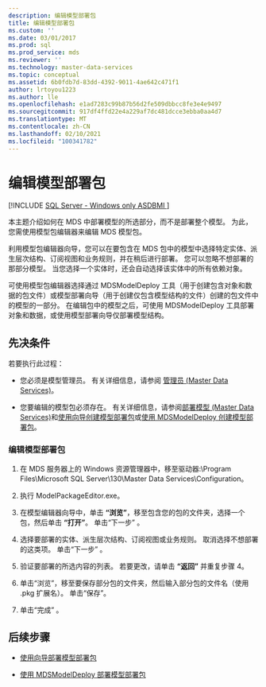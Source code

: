 ```yaml
---
description: 编辑模型部署包
title: 编辑模型部署包
ms.custom: ''
ms.date: 03/01/2017
ms.prod: sql
ms.prod_service: mds
ms.reviewer: ''
ms.technology: master-data-services
ms.topic: conceptual
ms.assetid: 6b0fdb7d-83dd-4392-9011-4ae642c471f1
author: lrtoyou1223
ms.author: lle
ms.openlocfilehash: e1ad7283c99b87b56d2fe509dbbcc8fe3e4e9497
ms.sourcegitcommit: 917df4ffd22e4a229af7dc481dcce3ebba0aa4d7
ms.translationtype: MT
ms.contentlocale: zh-CN
ms.lasthandoff: 02/10/2021
ms.locfileid: "100341782"
---
```

# <a name="edit-a-model-deployment-package"></a>编辑模型部署包

[!INCLUDE [SQL Server - Windows only ASDBMI  ](../includes/applies-to-version/sql-windows-only-asdbmi.md)]

  本主题介绍如何在 MDS 中部署模型的所选部分，而不是部署整个模型。 为此，您需使用模型包编辑器来编辑 MDS 模型包。  
  
 利用模型包编辑器向导，您可以在要包含在 MDS 包中的模型中选择特定实体、派生层次结构、订阅视图和业务规则，并在稍后进行部署。 您可以忽略不想部署的那部分模型。 当您选择一个实体时，还会自动选择该实体中的所有依赖对象。  
  
 可使用模型包编辑器选择通过 MDSModelDeploy 工具（用于创建包含对象和数据的包文件）或模型部署向导（用于创建仅包含模型结构的文件）创建的包文件中的模型的一部分。 在编辑包中的模型之后，可使用 MDSModelDeploy 工具部署对象和数据，或使用模型部署向导仅部署模型结构。  
  
## <a name="prerequisites"></a>先决条件  
 若要执行此过程：  
  
-   您必须是模型管理员。 有关详细信息，请参阅 [管理员 &#40;Master Data Services&#41;](../master-data-services/administrators-master-data-services.md)。  
  
-   您要编辑的模型包必须存在。 有关详细信息，请参阅[部署模型 (Master Data Services)](../master-data-services/deploying-models-master-data-services.md)和[使用向导创建模型部署包](../master-data-services/create-a-model-deployment-package-by-using-the-wizard.md)或[使用 MDSModelDeploy 创建模型部署包](../master-data-services/create-a-model-deployment-package-by-using-mdsmodeldeploy.md)。  
  
### <a name="to-edit-a-model-deployment-package"></a>编辑模型部署包  
  
1.  在 MDS 服务器上的 Windows 资源管理器中，移至驱动器:\Program Files\Microsoft SQL Server\130\Master Data Services\Configuration。  
  
2.  执行 ModelPackageEditor.exe。  
  
3.  在模型编辑器向导中，单击 **“浏览”**，移至包含您的包的文件夹，选择一个包，然后单击 **“打开”**。 单击“下一步”  。  
  
4.  选择要部署的实体、派生层次结构、订阅视图或业务规则。 取消选择不想部署的这类项。 单击“下一步”  。  
  
5.  验证要部署的所选内容的列表。 若要更改，请单击 **“返回”** 并重复步骤 4。  
  
6.  单击“浏览”，移至要保存部分包的文件夹，然后输入部分包的文件名（使用 .pkg 扩展名）。 单击“保存”。  
  
7.  单击“完成” 。  
  
## <a name="next-steps"></a>后续步骤  
  
-   [使用向导部署模型部署包](../master-data-services/deploy-a-model-deployment-package-by-using-the-wizard.md)  
  
-   [使用 MDSModelDeploy 部署模型部署包](../master-data-services/deploy-a-model-deployment-package-by-using-mdsmodeldeploy.md)  
  
  
